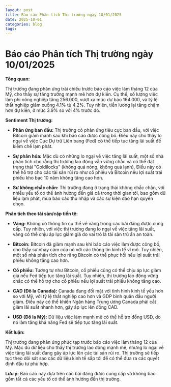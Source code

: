 ```yaml
---
layout: post
title: Báo cáo Phân tích Thị trường ngày 10/01/2025
date: 2025-10-01
categories: blog
tags:
---
```

# Báo cáo Phân tích Thị trường ngày 10/01/2025

**Tổng quan:**

Thị trường đang phản ứng trái chiều trước báo cáo việc làm tháng 12 của Mỹ, cho thấy sự tăng trưởng mạnh mẽ hơn dự kiến. Cụ thể, số lượng việc làm phi nông nghiệp tăng 256.000, vượt xa mức dự báo 164.000, và tỷ lệ thất nghiệp giảm xuống 4.1% từ 4.2%. Tuy nhiên, tiền lương lại tăng chậm hơn dự kiến, ở mức 3.9% so với 4% trước đó.

**Sentiment Thị trường:**

- **Phản ứng ban đầu:** Thị trường có phản ứng tiêu cực ban đầu, với việc Bitcoin giảm mạnh sau khi báo cáo được công bố. Điều này cho thấy lo ngại về việc Cục Dự trữ Liên bang (Fed) có thể tiếp tục tăng lãi suất để kiềm chế lạm phát.

- **Sự phân hóa:** Mặc dù có những lo ngại về việc tăng lãi suất, một số nhà phân tích cho rằng thị trường lao động vẫn vững chắc và có thể đạt trạng thái "Goldilocks" (không quá nóng, không quá lạnh). Điều này có thể hỗ trợ cho các tài sản rủi ro như cổ phiếu và Bitcoin nếu lợi suất trái phiếu kho bạc 10 năm không tăng cao hơn.

- **Sự không chắc chắn:** Thị trường đang ở trạng thái không chắc chắn, với nhiều yếu tố có thể ảnh hưởng đến giá cả trong thời gian tới, bao gồm dữ liệu lạm phát, mùa báo cáo thu nhập và các sự kiện đáo hạn quyền chọn.

**Phân tích theo tài sản/cặp tiền tệ:**

- **Vàng:** Không có thông tin cụ thể về vàng trong các bài đăng được cung cấp. Tuy nhiên, với việc thị trường đang lo ngại về việc tăng lãi suất, vàng có thể chịu áp lực giảm giá do vai trò là tài sản trú ẩn an toàn.

- **Bitcoin:** Bitcoin đã giảm mạnh sau khi báo cáo việc làm được công bố, cho thấy sự nhạy cảm của nó với các thông tin kinh tế vĩ mô. Tuy nhiên, một số nhà phân tích cho rằng Bitcoin có thể phục hồi nếu lợi suất trái phiếu không tăng cao hơn.

- **Cổ phiếu:** Tương tự như Bitcoin, cổ phiếu cũng có thể chịu áp lực giảm giá nếu Fed tiếp tục tăng lãi suất. Tuy nhiên, thị trường lao động vững chắc có thể hỗ trợ cho cổ phiếu nếu lợi suất trái phiếu không tăng cao.

- **CAD (Đô la Canada):** Canada đang đối mặt với tình hình kinh tế yếu hơn so với Mỹ, với tỷ lệ thất nghiệp cao hơn và GDP bình quân đầu người giảm. Điều này có thể khiến Ngân hàng Trung ương Canada phải cắt giảm lãi suất nhanh hơn, gây áp lực lên đồng CAD.

- **USD (Đô la Mỹ):** Dữ liệu việc làm mạnh mẽ có thể hỗ trợ đồng USD, do nó làm tăng khả năng Fed sẽ tiếp tục tăng lãi suất.

**Kết luận:**

Thị trường đang phản ứng phức tạp trước báo cáo việc làm tháng 12 của Mỹ. Mặc dù dữ liệu cho thấy thị trường lao động mạnh mẽ, nhưng lo ngại về việc tăng lãi suất đang gây áp lực lên các tài sản rủi ro. Thị trường sẽ tiếp tục theo dõi sát sao các dữ liệu kinh tế sắp tới để có thể đưa ra các quyết định đầu tư phù hợp.

**Lưu ý:** Báo cáo này dựa trên các bài đăng được cung cấp và không bao gồm tất cả các yếu tố có thể ảnh hưởng đến thị trường.
